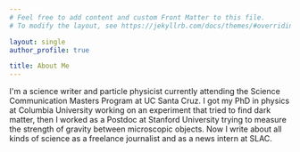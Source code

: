 ```yaml
---
# Feel free to add content and custom Front Matter to this file.
# To modify the layout, see https://jekyllrb.com/docs/themes/#overriding-theme-defaults

layout: single
author_profile: true

title: About Me
---
```


I'm a science writer and particle physicist currently attending the Science Communication Masters Program at UC Santa Cruz. I got my PhD in physics at Columbia University working on an experiment that tried to find dark matter, then I worked as a Postdoc at Stanford University trying to measure the strength of gravity between microscopic objects. Now I write about all kinds of science as a freelance journalist and as a news intern at SLAC.
